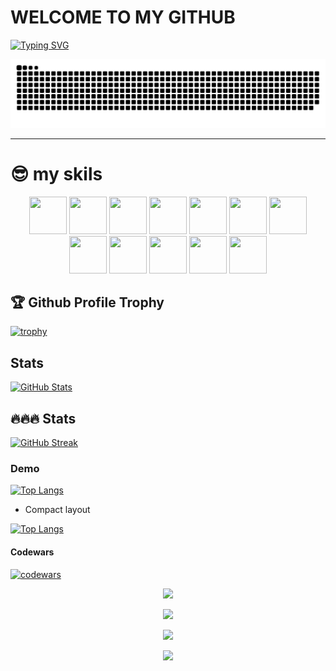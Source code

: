 #  WELCOME TO MY GITHUB
[![Typing SVG](https://readme-typing-svg.herokuapp.com?color=%2336BCF7&lines=Hello+🖐️+Im+Python+Django+Developer👨‍💻)](https://git.io/typing-svg)


<picture>
  <source
    media="(prefers-color-scheme: dark)"
    srcset="https://raw.githubusercontent.com/platane/snk/output/github-contribution-grid-snake-dark.svg"
  />
  <source
    media="(prefers-color-scheme: light)"
    srcset="https://raw.githubusercontent.com/platane/snk/output/github-contribution-grid-snake.svg"
  />
  <img
    alt="github contribution grid snake animation"
    src="https://raw.githubusercontent.com/platane/snk/output/github-contribution-grid-snake.svg"
  />
</picture>

---
# 😎 my skils 

<p align="center">
    <img src="https://raw.githubusercontent.com/danielcranney/readme-generator/main/public/icons/skills/python-colored.svg" width="60" height="60">
    <img src="https://raw.githubusercontent.com/danielcranney/readme-generator/main/public/icons/skills/django-colored.svg" width="60" height="60">
    <img src="https://play-lh.googleusercontent.com/BFd23y6of_vzLBPgdsYKO0-ZW1zF5xq-fWjpRzXi8yqGH2yT6K5z8OTApWqgI9_c1z8" width="60" height="60">
    <img src="https://raw.githubusercontent.com/danielcranney/readme-generator/main/public/icons/skills/postgresql-colored.svg" width="60" height="60">
    <img src="https://raw.githubusercontent.com/danielcranney/readme-generator/main/public/icons/skills/git-colored.svg" width="60" height="60">
    <img src="https://raw.githubusercontent.com/danielcranney/readme-generator/main/public/icons/skills/html5-colored.svg" width="60", height="60">
    <img src="https://raw.githubusercontent.com/danielcranney/readme-generator/main/public/icons/skills/javascript-colored.svg" width="60", height="60">
    <img src="https://raw.githubusercontent.com/danielcranney/readme-generator/main/public/icons/skills/css3-colored.svg" width="60", height="60">
    <img src="https://raw.githubusercontent.com/danielcranney/readme-generator/main/public/icons/skills/bootstrap-colored.svg" width="60", height="60">
    <img src="https://raw.githubusercontent.com/danielcranney/readme-generator/main/public/icons/skills/docker-colored.svg" width="60", height="60">
    <img src="https://raw.githubusercontent.com/danielcranney/readme-generator/main/public/icons/skills/linux-colored.svg" width="60", height="60">
    <img src="https://static-00.iconduck.com/assets.00/postman-icon-497x512-beb7sy75.png" width="60", height="60">
</p>

## 🏆 Github Profile Trophy
[![trophy](https://github-profile-trophy.vercel.app/?username=RustamovAkrom)](https://github.com/RustamovAkrom/github-profile-trophy)

## Stats
[![GitHub Stats](https://github-readme-stats.vercel.app/api?username=RustamovAkrom&show_icons=true&hide=&count_private=true&title_color=3382ed&text_color=ffffff&icon_color=0891b2&bg_color=0f172a&hide_border=true&show_icons=true)](http://www.github.com/RustamovAkrom)

## 🔥🔥🔥 Stats
[![GitHub Streak](https://github-readme-streak-stats.herokuapp.com/?user=RustamovAkrom&stroke=ffffff&background=0f172a&ring=3382ed&fire=3382ed&currStreakNum=ffffff&currStreakLabel=3382ed&sideNums=ffffff&sideLabels=ffffff&dates=ffffff&hide_border=true)](http://www.github.com/RustamovAkrom)

### Demo
[![Top Langs](https://github-readme-stats.vercel.app/api/top-langs/?username=RustamovAkrom&layout=compact)](https://github.com/RustamovAkrom/github-readme-stats)

 + Compact layout

[![Top Langs](https://github-readme-stats.vercel.app/api/top-langs/?username=RustamovAkrom)](https://github.com/RustamovAkrom/github-readme-stats)

#### Codewars
[![codewars](https://www.codewars.com/users/Akromjonrustamov/badges/large)](https://www.codewars.com/users/Akromjonrustamov)   

<center>

![](https://github-profile-summary-cards.vercel.app/api/cards/most-commit-language?username=RustamovAkrom&theme=solarized_dark)

![](https://github-profile-summary-cards.vercel.app/api/cards/repos-per-language?username=RustamovAkrom&theme=solarized_dark)

![](https://github-profile-summary-cards.vercel.app/api/cards/stats?username=RustamovAkrom&theme=solarized_dark)

![](https://github-profile-summary-cards.vercel.app/api/cards/productive-time?username=RustamovAkrom&theme=solarized_dark)

</center>
